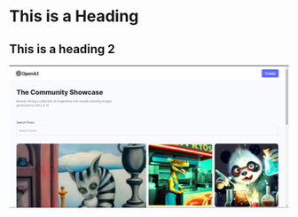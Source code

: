 # This is a Heading

## This is a heading 2

![Dall-E Homepage!](./client/src/assets/dall-e-home.png 'Dall E home page')
